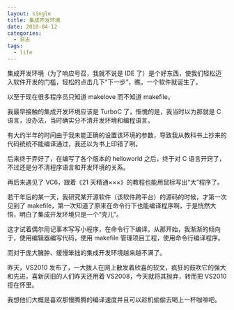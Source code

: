 ```yaml
---
layout: single
title: 集成开发环境
date: 2010-04-12
categories:
  - 日志
tags:
  - life
---
```


集成开发环境（为了响应号召，我就不说是 IDE 了）是个好东西，使我们轻松迈入软件开发的门槛，轻松的点击几下“下一步”，瞧，一个软件就诞生了。

以至于现在很多程序员只知道 makelove 而不知道 makefile。

我最早接触的集成开发环境应该是 TurboC 了，惭愧的是，我当时以为那就是 C 语言，没办法，当时确实分不清开发环境和编程语言。

有大约半年的时间由于我未能正确的设置该环境的参数，导致我从教科书上抄来的代码统统不能编译通过，我还以为书上印错了咧。

后来终于弄好了，在编写了各个版本的 helloworld 之后，终于对 C 语言开窍了，不过还是分不清程序语言和开发环境的关系。

再后来遇见了 VC6，跟着《21 天精通&times;&times;&times;》的教程也能用鼠标写出“大”程序了。

若干年后的某一天，我研究某开源软件（该软件跨平台）的源码的时候，才第一次见到了 makefile，第一次知道了原来在命令行下也能编译程序啊，于是恍然大悟，明白了集成开发环境只是一个“壳儿”。

这才试着偶尔用记事本写写小程序，在命令行下编译。从那开始，我渐渐的倾向于，使用编辑器编写代码，使用 makefile 管理项目工程，使用命令行编译程序。

而对于庞大臃肿、缓慢笨拙的集成开发环境越来越不满了。

昨天，VS2010 发布了，一大拨人在网上散发着欣喜的软文，疯狂的鼓吹它的强大和先进，喜新厌旧的人们昨天还用着 VS2008，今天就将其抛弃，转而把 VS2010 揽在怀里。

我想他们大概是喜欢那慢腾腾的编译速度并且可以趁机偷偷去喝上一杯咖啡吧。
